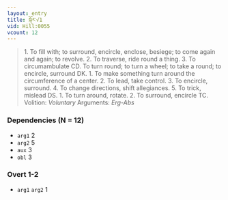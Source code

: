 ```yaml
---
layout: entry
title: སྐོར་√1
vid: Hill:0055
vcount: 12
---
```

> 1\. To fill with; to surround, encircle, enclose, besiege; to come again and again; to revolve\. 2\. To traverse, ride round a thing\. 3\. To circumambulate CD\. To turn round; to turn a wheel; to take a round; to encircle, surround DK\. 1\. To make something turn around the circumference of a center\. 2\. To lead, take control\. 3\. To encircle, surround\. 4\. To change directions, shift allegiances\. 5\. To trick, mislead DS\. 1\. To turn around, rotate\. 2\. To surround, encircle TC\.
> Volition: _Voluntary_
> Arguments: _Erg-Abs_


### Dependencies (N = 12)
* `arg1` 2
* `arg2` 5
* `aux` 3
* `obl` 3


### Overt 1-2
* `arg1` `arg2` 1
